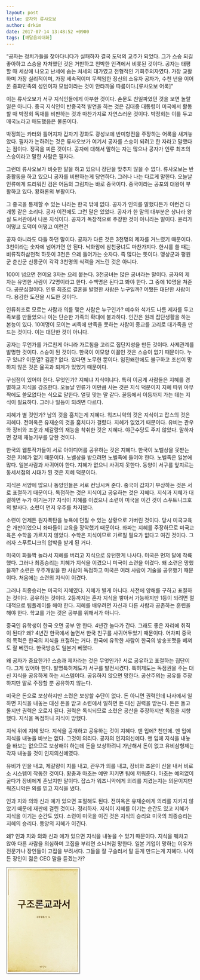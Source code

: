 ```yaml
---
layout: post
title: 공자와 류샤오보
author: drkim
date: 2017-07-14 13:48:52 +0900
tags: [깨달음의대화]
---
```

“공자는 정치가들을 찾아다니다가 실패하자 결국 도덕의 교주가 되었다. 그가 스승 되길 좋아하고 스승을 자처했던 것은 거만하고 천박한 인격에서 비롯된 것이다. 공자는 태평할 때 세상에 나오고 난세에 숨는 처세의 대가였고 전형적인 기회주의자였다. 가장 교활하며 가장 실리적이며, 가장 세속적이며 무책임한 정신의 소유자 공자가, 수천 년을 이어 온 중화민족의 성인이자 모범이라는 것이 안타까울 따름이다.[류사오보 어록]”

  


이는 류사오보가 서구 지식인들에게 아부한 것이다. 손문도 친일파였던 것을 보면 놀랄 일은 아니다. 중국 지식인이 반중국적 발언을 하는 것은 김대중 대통령이 미국에서 활동할 때 박정희 독재를 비판하는 것과 마찬가지로 자연스러운 것이다. 박정희는 이를 두고 매국노라고 매도했음은 물론이다. 

  


박정희는 카터와 틀어지자 갑자기 강화도 광성보에 반미항전을 주장하는 어록을 새겨놓았다. 필자가 논하려는 것은 류사오보가 여기서 공자를 스승이 되려고 한 자라고 말했다는 점이다. 정곡을 찌른 것이다. 공자에 대해서 말하는 자는 많으나 공자가 인류 최초의 스승이라고 말한 사람은 필자다. 

  


그런데 류사오보가 비슷한 말을 하고 있으니 장단을 맞추지 않을 수 없다. 류사오보는 반중활동을 하고 있으니 공자를 비판하는게 당연하다. 그러나 나는 다르게 말한다. 오늘날 인류에게 드리워진 검은 어둠의 그림자는 바로 중국이다. 중국이라는 공포의 대왕이 부활하고 있다. 황화론의 부활이다.

  


그 중국을 통제할 수 있는 나라는 한국 밖에 없다. 공자가 인의를 말했다든가 이런건 다 개똥 같은 소리다. 공자 이전에도 그런 말은 있었다. 공자가 한 말의 대부분은 상나라 왕실 도서관에서 나온 지식이다. 공자가 독창적으로 주장한 것이 아니라는 말이다. 윤리가 어떻고 도덕이 어떻고 이런건 

  


공자 아니라도 다들 하던 말이다. 공자가 다른 것은 3천명의 제자를 거느렸기 때문이다. 3천이라는 숫자에 넘어가면 안 된다. 낙화암에 삼천궁녀도 마찬가지다. 한시를 쓸 때는 비류직하삼천척 하듯이 3천은 으레 들어가는 숫자다. 즉 많다는 뜻이다. 맹상군과 평원군 춘신군 신릉군이 각각 3천명의 식객을 거느린 것은 아니다. 

  


100이 넘으면 천이요 3자는 으레 붙는다. 3천궁녀는 많은 궁녀라는 말이다. 공자의 제자는 유명한 사람이 72명이라고 한다. 수백명은 된다고 봐야 한다. 그 중에 10명을 쳐준다. 공문십철이다. 인류 최초로 결혼을 발명한 사람은 누구일까? 어쨌든 대단한 사람이다. 용감한 도전을 시도한 것이다.

  


인류최초로 모르는 사람과 의를 맺은 사람은 누구인가? 예수와 석가도 나름 제자를 두고 족보를 만들었으나 이는 단순한 가족의 확대에 불과하다. 인간은 원래 집단생활을 하는 본능이 있다. 10여명이 모이는 씨족에 만족을 못하는 사람이 종교를 고리로 대가족을 만드는 것이다. 이는 대단한 것이 아니다.

  


공자는 무언가를 가르친게 아니라 가르침을 고리로 집단지성을 만든 것이다. 사제관계를 발명한 것이다. 스승이 된 것이다. 한국이 이모양 이꼴인 것은 스승이 없기 때문이다. 누구 있냐? 이문열? 김훈? 없다. 있다면 노무현 뿐이다. 임진왜란에도 불구하고 조선이 망하지 않은 것은 율곡과 퇴계가 있었기 때문이다. 

  


구심점이 있어야 한다. 무엇인가? 지혜냐 지식이냐다. 특히 이공계 사람들은 지혜를 경멸하고 지식을 강조한다. 오늘날 인류가 이만큼 사는 것은 지식 덕분이지 지혜 따위 아무 짝에도 쓸모없다는 식으로 말한다. 얼핏 맞는 말 같다. 꼴등에서 이등까지 가는 데는 지식이 필요하다. 그러나 일등이 되려면 다르다.

  


지혜가 별 것인가? 남의 것을 훔치는게 지혜다. 워즈니악의 것은 지식이고 잡스의 것은 지혜다. 전여옥은 유재순의 것을 훔치다가 걸렸다. 지혜가 없었기 때문이다. 유비는 관우와 장비와 조운과 제갈량의 재능을 착취한 것은 지혜다. 야근수당도 주지 않았다. 말하자면 강제 재능기부를 당한 것이다.

  


한국의 웹툰작가들이 서로 아이디어를 공유하는 것은 지혜다. 한국이 노벨상을 못받는 것은 지혜가 없기 때문이다. 노벨상을 받으려면 노벨족에 들어야 한다. 노벨족은 일본에 많다. 일본사람과 사귀어야 한다. 지혜가 없으니 사귀지 못한다. 동양이 서구를 앞지르는 동세서점의 시대가 된 것은 지혜 덕분이다.

  


지식은 서양에 많으나 동양인들은 서로 컨닝시켜 준다. 중국이 갑자기 부상하는 것은 서로 표절하기 때문이다. 독점하는 것은 지식이고 공유하는 것은 지혜다. 지식과 지혜가 대결하면 누가 이기는가? 지식이 지혜를 이겼으니 소련이 미국을 이긴 것이 스푸트니크호의 발사다. 소련이 먼저 우주를 차지했다.

  


소련이 언제든 원자폭탄을 뉴욕에 던질 수 있는 상황으로 가버린 것이다. 당시 미국교육은 개판이었으니 좌파들이 교육을 장악했기 때문이다. 좌파는 지혜를 주장하므로 미국교육은 수학을 가르치지 않았다. 수학은 지식이므로 가르칠 필요가 없다고 여긴 것이다. 그러자 스푸트니크의 압박을 받게 된 거다.

  


미국이 화들짝 놀라서 지혜를 버리고 지식으로 유턴한게 나사다. 미국은 먼저 달에 착륙했다. 그러나 최종승리는 지혜가 지식을 이겼으니 미국이 소련을 이겼다. 왜 소련은 망했을까? 소련은 우주개발을 한 사람이 독점하고 미국은 여러 사람이 기술을 공유했기 때문이다. 처음에는 소련의 지식이 이겼다.

  


그러나 최종승리는 미국의 지혜였다. 지혜가 별게 아니다. 사전에 양해를 구하고 표절하는 것이다. 공유하는 것이다. 2등까지는 혼자 지식을 쌓아서 가능하지만 1등이 되려면 절대적으로 팀플레이를 해야 한다. 지혜를 배우려면 자신과 다른 사람과 공존하는 훈련을 해야 한다. 학교를 가는 것은 공부를 위해서가 아니다.

  


중국인 유학생이 한국 오면 공부 안 한다. 4년간 놀다가 간다. 그래도 좋은 자리에 취직이 된다? 왜? 4년간 한국에서 놀면서 한국 친구를 사귀어두었기 때문이다. 어차피 중국의 목적은 한국의 지식을 표절하는 거다. 한국에 유학한 사람이 한국의 방송포맷을 베껴도 잘 베낀다. 한국방송도 일본거 베꼈다.

  


왜 공자가 중요한가? 스승과 제자라는 것은 무엇인가? 서로 공유하고 표절하는 집단이다. 그게 있어야 한다. 발명특허제도가 서구를 발전시켰다. 특허제도는 독점권을 주는 대신 지식을 공유하게 하는 시스템이다. 공유하지 않으면 망한다. 공산주의는 공유를 주장하지만 말로 주장할 뿐 공유하지 않는다.

  


미국은 돈으로 보상하지만 소련은 보상할 수단이 없다. 돈 아니면 권력인데 나사에서 일하면 지식을 내놓는 대신 돈을 받고 소련에서 일하면 돈 대신 권력을 받는다. 돈은 돌고 돌지만 권력은 오로지 된다. 권력은 독식되므로 소련은 공산을 주장하지만 독점을 지향했다. 지식을 독점하니 지식이 망했다.

  


지식 위에 지혜 있다. 지식을 공개하고 공유하는 것이 지혜다. 맨 입에? 천만에. 맨 입에 지식을 내놓을 바보는 없다. 그것이 의리다. 공자의 인지의신예다. 맨 입에 지식을 내놓을 바보는 없으므로 보상해야 하는데 돈을 보상하려니 가난해서 돈이 없고 유비삼형제는 각자 내놓을 것이 인지의신예였다.

  


유비가 인을 내고, 제갈량이 지를 내고, 관우가 의를 내고, 장비와 조운이 신을 내서 비로소 시스템이 작동한 것이다. 황충과 마초는 예만 지키면 팀에 끼워준다. 마초는 예의없이 굴다가 장비에게 혼났지만 말이다. 잡스가 워즈니악에게 의리를 지켰는지는 의문이지만 워즈니악은 의를 믿고 지식을 냈다. 

  


인과 지와 의와 신과 예가 있으면 표절해도 된다. 전여옥은 유재순에게 의리를 지키지 않았기 때문에 재판에 걸린 것이다. 정리하자. 지식이 지혜를 이기는 순간도 있고 지혜가 지식을 이기는 순간도 있다. 소련이 미국을 이긴 것은 지식의 승리요 미국의 최종승리는 지혜의 승리다. 동양의 지혜가 이긴다.

  


왜? 인과 지와 의와 신과 예가 있으면 지식을 내놓을 수 있기 때문이다. 지식을 꿰차고 앉아 다른 사람을 의심하며 고집을 부리면 소니처럼 망한다. 일본 기업이 망하는 이유가 전문가나 장인들이 고집을 부려서다. 그들을 잘 구슬러서 말 듣게 만드는게 지혜다. 나이든 장인이 젊은 CEO 말을 듣겠는가? 

  



![](/files/attach/images/198/376/865/0.jpg)